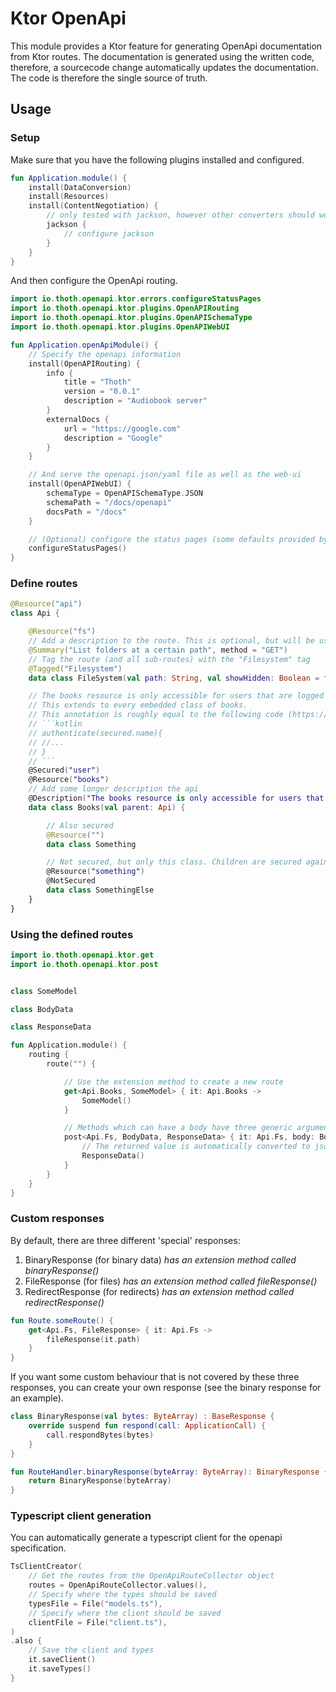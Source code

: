 # Ktor OpenApi

This module provides a Ktor feature for generating OpenApi documentation from Ktor routes.
The documentation is generated using the written code, therefore, a sourcecode change automatically updates the
documentation.
The code is therefore the single source of truth.

## Usage

### Setup

Make sure that you have the following plugins installed and configured.

```kotlin
fun Application.module() {
    install(DataConversion)
    install(Resources)
    install(ContentNegotiation) {
        // only tested with jackson, however other converters should work as well
        jackson {
            // configure jackson
        }
    }
}
```

And then configure the OpenApi routing.

```kotlin
import io.thoth.openapi.ktor.errors.configureStatusPages
import io.thoth.openapi.ktor.plugins.OpenAPIRouting
import io.thoth.openapi.ktor.plugins.OpenAPISchemaType
import io.thoth.openapi.ktor.plugins.OpenAPIWebUI

fun Application.openApiModule() {
    // Specify the openapi information
    install(OpenAPIRouting) {
        info {
            title = "Thoth"
            version = "0.0.1"
            description = "Audiobook server"
        }
        externalDocs {
            url = "https://google.com"
            description = "Google"
        }
    }

    // And serve the openapi.json/yaml file as well as the web-ui
    install(OpenAPIWebUI) {
        schemaType = OpenAPISchemaType.JSON
        schemaPath = "/docs/openapi"
        docsPath = "/docs"
    }

    // (Optional) configure the status pages (some defaults provided by me)
    configureStatusPages()
}
```

### Define routes

```kotlin
@Resource("api")
class Api {

    @Resource("fs")
    // Add a description to the route. This is optional, but will be used if you want to generate a client
    @Summary("List folders at a certain path", method = "GET")
    // Tag the route (and all sub-routes) with the "Filesystem" tag
    @Tagged("Filesystem")
    data class FileSystem(val path: String, val showHidden: Boolean = false, private val parent: Api)

    // The books resource is only accessible for users that are logged in
    // This extends to every embedded class of books.
    // This annotation is roughly equal to the following code (https://ktor.io/docs/authentication.html):
    // ```kotlin
    // authenticate(secured.name){
    // //...
    // }
    // ```
    @Secured("user")
    @Resource("books")
    // Add some longer description the api
    @Description("The books resource is only accessible for users that are logged in")
    data class Books(val parent: Api) {

        // Also secured
        @Resource("")
        data class Something

        // Not secured, but only this class. Children are secured again.
        @Resource("something")
        @NotSecured
        data class SomethingElse
    }
}
```

### Using the defined routes

```kotlin
import io.thoth.openapi.ktor.get
import io.thoth.openapi.ktor.post


class SomeModel

class BodyData

class ResponseData

fun Application.module() {
    routing {
        route("") {

            // Use the extension method to create a new route
            get<Api.Books, SomeModel> { it: Api.Books ->
                SomeModel()
            }

            // Methods which can have a body have three generic arguments
            post<Api.Fs, BodyData, ResponseData> { it: Api.Fs, body: BodyData ->
                // The returned value is automatically converted to json
                ResponseData()
            }
        }
    }
}
```

### Custom responses

By default, there are three different 'special' responses:

1. BinaryResponse (for binary data) *has an extension method called binaryResponse()*
2. FileResponse (for files) *has an extension method called fileResponse()*
3. RedirectResponse (for redirects) *has an extension method called redirectResponse()*

```kotlin
fun Route.someRoute() {
    get<Api.Fs, FileResponse> { it: Api.Fs ->
        fileResponse(it.path)
    }
}
```

If you want some custom behaviour that is not covered by these three responses, you can create your own response (see the binary response for an example).
```kotlin
class BinaryResponse(val bytes: ByteArray) : BaseResponse {
    override suspend fun respond(call: ApplicationCall) {
        call.respondBytes(bytes)
    }
}

fun RouteHandler.binaryResponse(byteArray: ByteArray): BinaryResponse {
    return BinaryResponse(byteArray)
}
```


### Typescript client generation

You can automatically generate a typescript client for the openapi specification.

```kotlin
TsClientCreator(
    // Get the routes from the OpenApiRouteCollector object
    routes = OpenApiRouteCollector.values(),
    // Specify where the types should be saved
    typesFile = File("models.ts"),
    // Specify where the client should be saved
    clientFile = File("client.ts"),
)
.also {
    // Save the client and types
    it.saveClient()
    it.saveTypes()
}
```